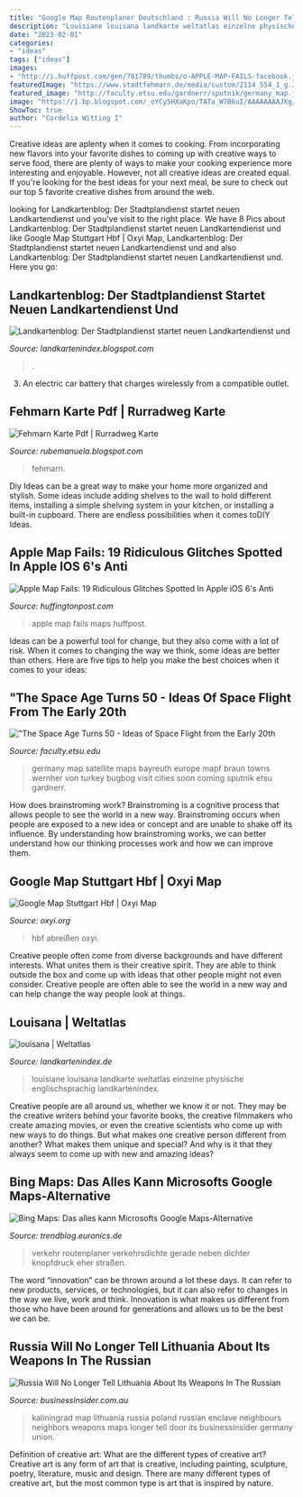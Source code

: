 ```yaml
---
title: "Google Map Routenplaner Deutschland : Russia Will No Longer Tell Lithuania About Its Weapons In The Russian"
description: "Louisiane louisana landkarte weltatlas einzelne physische englischsprachig landkartenindex"
date: "2023-02-01"
categories:
- "ideas"
tags: ["ideas"]
images:
- "http://i.huffpost.com/gen/781789/thumbs/o-APPLE-MAP-FAILS-facebook.jpg"
featuredImage: "https://www.stadtfehmarn.de/media/custom/2114_554_1_g.JPG"
featured_image: "http://faculty.etsu.edu/gardnerr/sputnik/germany_map.jpg"
image: "https://1.bp.blogspot.com/_oYCy5HXaKpo/TATa_W7B6uI/AAAAAAAAJXg/17rFcrk2_0k/s1600/stadtplandienst_schweiz_1.jpg"
ShowToc: true
author: "Cordelia Witting I"
---
```



Creative ideas are aplenty when it comes to cooking. From incorporating new flavors into your favorite dishes to coming up with creative ways to serve food, there are plenty of ways to make your cooking experience more interesting and enjoyable. However, not all creative ideas are created equal. If you're looking for the best ideas for your next meal, be sure to check out our top 5 favorite creative dishes from around the web.

	

		
looking for Landkartenblog: Der Stadtplandienst startet neuen Landkartendienst und you've visit to the right place. We have 8 Pics about Landkartenblog: Der Stadtplandienst startet neuen Landkartendienst und like Google Map Stuttgart Hbf | Oxyi Map, Landkartenblog: Der Stadtplandienst startet neuen Landkartendienst und and also Landkartenblog: Der Stadtplandienst startet neuen Landkartendienst und. Here you go:
		
    
## Landkartenblog: Der Stadtplandienst Startet Neuen Landkartendienst Und

<img loading=lazy src="https://1.bp.blogspot.com/_oYCy5HXaKpo/TATa_W7B6uI/AAAAAAAAJXg/17rFcrk2_0k/s1600/stadtplandienst_schweiz_1.jpg" onerror="this.onerror=null;this.src='https://tse3.mm.bing.net/th?id=OIP.si1wVh2AfnUN971Y5nd7CQHaE8&amp;pid=15.1';" alt="Landkartenblog: Der Stadtplandienst startet neuen Landkartendienst und">

_Source: landkartenindex.blogspot.com_

>. 

	

3. An electric car battery that charges wirelessly from a compatible outlet. 

    
## Fehmarn Karte Pdf | Rurradweg Karte

<img loading=lazy src="https://www.stadtfehmarn.de/media/custom/2114_554_1_g.JPG" onerror="this.onerror=null;this.src='https://tse3.mm.bing.net/th?id=OIP.PCoIWZn_7tytgo7DCM_RZwHaFP&amp;pid=15.1';" alt="Fehmarn Karte Pdf | Rurradweg Karte">

_Source: rubemanuela.blogspot.com_

>fehmarn. 

	

Diy Ideas can be a great way to make your home more organized and stylish. Some ideas include adding shelves to the wall to hold different items, installing a simple shelving system in your kitchen, or installing a built-in cupboard. There are endless possibilities when it comes toDIY Ideas.

    
## Apple Map Fails: 19 Ridiculous Glitches Spotted In Apple IOS 6&#039;s Anti

<img loading=lazy src="http://i.huffpost.com/gen/781789/thumbs/o-APPLE-MAP-FAILS-facebook.jpg" onerror="this.onerror=null;this.src='https://tse4.mm.bing.net/th?id=OIP.C0w_4JS7im3p-tsp2RNooAHaGP&amp;pid=15.1';" alt="Apple Map Fails: 19 Ridiculous Glitches Spotted In Apple iOS 6&#039;s Anti">

_Source: huffingtonpost.com_

>apple map fails maps huffpost. 

	

Ideas can be a powerful tool for change, but they also come with a lot of risk. When it comes to changing the way we think, some ideas are better than others. Here are five tips to help you make the best choices when it comes to your ideas: 

    
## &quot;The Space Age Turns 50 - Ideas Of Space Flight From The Early 20th

<img loading=lazy src="http://faculty.etsu.edu/gardnerr/sputnik/germany_map.jpg" onerror="this.onerror=null;this.src='https://tse3.mm.bing.net/th?id=OIP.LhqnScDLURkUOaOwkvYi8gHaIG&amp;pid=15.1';" alt="&quot;The Space Age Turns 50 - Ideas of Space Flight from the Early 20th">

_Source: faculty.etsu.edu_

>germany map satellite maps bayreuth europe mapf braun towns wernher von turkey bugbog visit cities soon coming sputnik etsu gardnerr. 

	

How does brainstroming work?
Brainstroming is a cognitive process that allows people to see the world in a new way. Brainstroming occurs when people are exposed to a new idea or concept and are unable to shake off its influence. By understanding how brainstroming works, we can better understand how our thinking processes work and how we can improve them.

    
## Google Map Stuttgart Hbf | Oxyi Map

<img loading=lazy src="https://oxyi.org/wp-content/uploads/2020/08/stuttgart-21-bahn-lasst-sechs-hauser-abreisen-stuttgart-inside-google-map-stuttgart-hbf.jpg" onerror="this.onerror=null;this.src='https://tse4.mm.bing.net/th?id=OIP.vAiWe5YjeBoRqI50q1aq2wHaE3&amp;pid=15.1';" alt="Google Map Stuttgart Hbf | Oxyi Map">

_Source: oxyi.org_

>hbf abreißen oxyi. 

	

Creative people often come from diverse backgrounds and have different interests. What unites them is their creative spirit. They are able to think outside the box and come up with ideas that other people might not even consider. Creative people are often able to see the world in a new way and can help change the way people look at things.

    
## Louisana | Weltatlas

<img loading=lazy src="http://www.landkartenkatalog.de/landkartenindex/weltatlas/2014/08/louisana.gif" onerror="this.onerror=null;this.src='https://tse1.mm.bing.net/th?id=OIP.6LiUWtL38xE46WDDPycswAHaEv&amp;pid=15.1';" alt="louisana | Weltatlas">

_Source: landkartenindex.de_

>louisiane louisana landkarte weltatlas einzelne physische englischsprachig landkartenindex. 

	

Creative people are all around us, whether we know it or not. They may be the creative writers behind your favorite books, the creative filmmakers who create amazing movies, or even the creative scientists who come up with new ways to do things. But what makes one creative person different from another? What makes them unique and special? And why is it that they always seem to come up with new and amazing ideas?

    
## Bing Maps: Das Alles Kann Microsofts Google Maps-Alternative

<img loading=lazy src="https://trendblog.euronics.de/wp-content/uploads/2018/01/Bing-Maps-Karten-Verkehr-Verkehrsdichte-768x421.jpg" onerror="this.onerror=null;this.src='https://tse2.mm.bing.net/th?id=OIP.Y84s72jP96ZG1Oi9YZf8xwHaED&amp;pid=15.1';" alt="Bing Maps: Das alles kann Microsofts Google Maps-Alternative">

_Source: trendblog.euronics.de_

>verkehr routenplaner verkehrsdichte gerade neben dichter knopfdruck eher straßen. 

	

The word “innovation” can be thrown around a lot these days. It can refer to new products, services, or technologies, but it can also refer to changes in the way we live, work and think. Innovation is what makes us different from those who have been around for generations and allows us to be the best we can be.

    
## Russia Will No Longer Tell Lithuania About Its Weapons In The Russian

<img loading=lazy src="https://static.businessinsider.com/image/536a619269beddeb75d1b084/image.jpg" onerror="this.onerror=null;this.src='https://tse4.mm.bing.net/th?id=OIP.pwuj0HNZG4cd7rkpJGKpOAHaFj&amp;pid=15.1';" alt="Russia Will No Longer Tell Lithuania About Its Weapons In The Russian">

_Source: businessinsider.com.au_

>kaliningrad map lithuania russia poland russian enclave neighbours neighbors weapons maps longer tell door its businessinsider germany union. 

	

Definition of creative art: What are the different types of creative art?
Creative art is any form of art that is creative, including painting, sculpture, poetry, literature, music and design. There are many different types of creative art, but the most common type is art that is inspired by nature.

